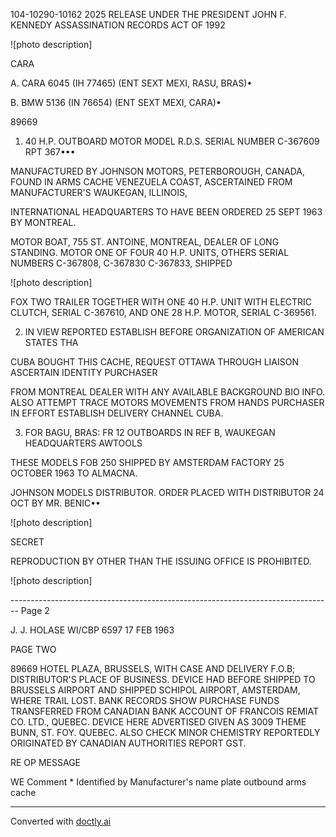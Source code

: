 104-10290-10162 2025 RELEASE UNDER THE PRESIDENT JOHN F. KENNEDY ASSASSINATION RECORDS ACT OF 1992

![photo description]

CARA

A. CARA 6045 (IH 77465) (ENT SEXT MEXI, RASU, BRAS)•

B. BMW 5136 (IN 76654) (ENT SEXT MEXI, CARA)•

89669

1. 40 H.P. OUTBOARD MOTOR MODEL R.D.S. SERIAL NUMBER C-367609 RPT 367•••

MANUFACTURED BY JOHNSON MOTORS, PETERBOROUGH, CANADA, FOUND IN ARMS CACHE VENEZUELA COAST, ASCERTAINED FROM MANUFACTURER'S WAUKEGAN, ILLINOIS,

INTERNATIONAL HEADQUARTERS TO HAVE BEEN ORDERED 25 SEPT 1963 BY MONTREAL.

MOTOR BOAT, 755 ST. ANTOINE, MONTREAL, DEALER OF LONG STANDING. MOTOR ONE OF FOUR 40 H.P. UNITS, OTHERS SERIAL NUMBERS C-367808, C-367830 C-367833, SHIPPED

![photo description]

FOX TWO TRAILER TOGETHER WITH ONE 40 H.P. UNIT WITH ELECTRIC CLUTCH, SERIAL C-367610, AND ONE 28 H.P. MOTOR, SERIAL C-369561.

2. IN VIEW REPORTED ESTABLISH BEFORE ORGANIZATION OF AMERICAN STATES THA

CUBA BOUGHT THIS CACHE, REQUEST OTTAWA THROUGH LIAISON ASCERTAIN IDENTITY PURCHASER

FROM MONTREAL DEALER WITH ANY AVAILABLE BACKGROUND BIO INFO. ALSO ATTEMPT TRACE MOTORS MOVEMENTS FROM HANDS PURCHASER IN EFFORT ESTABLISH DELIVERY CHANNEL CUBA.

3. FOR BAGU, BRAS: FR 12 OUTBOARDS IN REF B, WAUKEGAN HEADQUARTERS AWTOOLS

THESE MODELS FOB 250 SHIPPED BY AMSTERDAM FACTORY 25 OCTOBER 1963 TO ALMACNA.

JOHNSON MODELS DISTRIBUTOR. ORDER PLACED WITH DISTRIBUTOR 24 OCT BY MR. BENIC••

![photo description]

SECRET

REPRODUCTION BY OTHER THAN THE ISSUING OFFICE IS PROHIBITED.

![photo description]


-------------------------------------------------------------------------------- Page 2

J. J. HOLASE
WI/CBP
6597
17 FEB 1963

PAGE TWO

89669
HOTEL PLAZA, BRUSSELS, WITH CASE AND DELIVERY F.O.B; DISTRIBUTOR'S PLACE OF BUSINESS. DEVICE HAD BEFORE SHIPPED TO BRUSSELS AIRPORT AND SHIPPED SCHIPOL AIRPORT, AMSTERDAM, WHERE TRAIL LOST. BANK RECORDS SHOW PURCHASE FUNDS TRANSFERRED FROM CANADIAN BANK ACCOUNT OF FRANCOIS REMIAT CO. LTD., QUEBEC. DEVICE HERE ADVERTISED GIVEN AS 3009 THEME BUNN, ST. FOY. QUEBEC. ALSO CHECK MINOR CHEMISTRY REPORTEDLY ORIGINATED BY CANADIAN AUTHORITIES REPORT GST.

RE OP MESSAGE

WE Comment * Identified by Manufacturer's name plate outbound arms cache


---
Converted with [doctly.ai](https://doctly.ai)